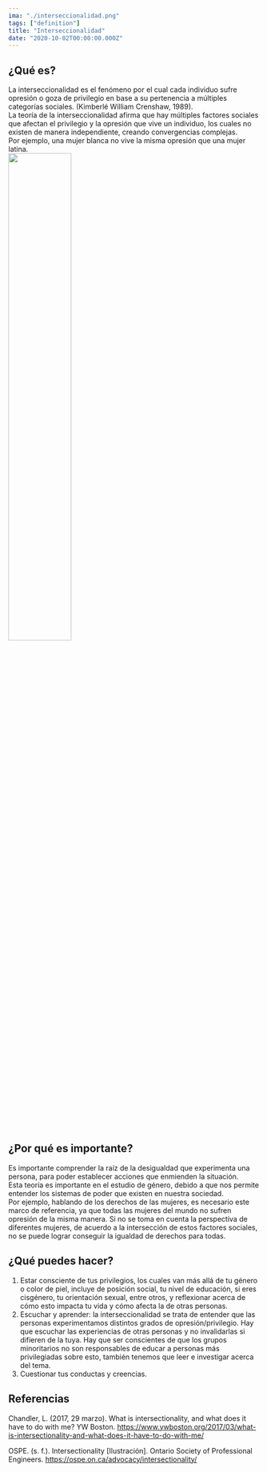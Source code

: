 ```yaml
---
ima: "./interseccionalidad.png"
tags: ["definition"]
title: "Interseccionalidad"
date: "2020-10-02T00:00:00.000Z"
---
```

## ¿Qué es? 
La interseccionalidad es el fenómeno por el cual cada individuo sufre opresión o goza de privilegio en base a su pertenencia a múltiples categorías sociales. (Kimberlé William Crenshaw, 1989). <br>
La teoría de la interseccionalidad afirma que hay múltiples factores sociales que afectan el privilegio y la opresión que vive un individuo, los cuales no existen de manera independiente, creando convergencias complejas. <br>
Por ejemplo, una mujer blanca no vive la misma opresión que una mujer latina. <br>
<img src="https://ospe.on.ca/wp-content/uploads/2019/07/GBA_sexandgender.png" width=50%>
## ¿Por qué es importante? 
Es importante comprender la raíz de la desigualdad que experimenta una persona, para poder establecer acciones que enmienden la situación. <br>
Esta teoría es importante en el estudio de género, debido a que nos permite entender los sistemas de poder que existen en nuestra sociedad. <br>
Por ejemplo, hablando de los derechos de las mujeres, es necesario este marco de referencia, ya que todas las mujeres del mundo no sufren opresión de la misma manera. Si no se toma en cuenta la perspectiva de diferentes mujeres, de acuerdo a la intersección de estos factores sociales, no se puede lograr conseguir la igualdad de derechos para todas. 

## ¿Qué puedes hacer? 
1. Estar consciente de tus privilegios, los cuales van más allá de tu género o color de piel, incluye de posición social, tu nivel de educación, si eres cisgénero, tu orientación sexual, entre otros, y reflexionar acerca de cómo esto impacta tu vida y cómo afecta la de otras personas. 
2. Escuchar y aprender: la interseccionalidad se trata de entender que las personas experimentamos distintos grados de opresión/privilegio. Hay que escuchar las experiencias de otras personas y no invalidarlas si difieren de la tuya. Hay que ser conscientes de que los grupos minoritarios no son responsables de educar a personas más privilegiadas sobre esto, también tenemos que leer e investigar acerca del tema. 
3. Cuestionar tus conductas y creencias. 

## Referencias
Chandler, L. (2017, 29 marzo). What is intersectionality, and what does it have to do with me? YW Boston. https://www.ywboston.org/2017/03/what-is-intersectionality-and-what-does-it-have-to-do-with-me/ 

OSPE. (s. f.). Intersectionality [Ilustración]. Ontario Society of Professional Engineers. https://ospe.on.ca/advocacy/intersectionality/



